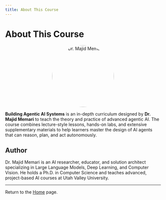 ```yaml
---
title: About This Course
---
```


# About This Course

<center>
  <img src="../majid_memari_profile.JPG" alt="Dr. Majid Memari" width="200" style="border-radius: 50%;" />
</center>

**Building Agentic AI Systems** is an in-depth curriculum designed by **Dr. Majid Memari** to teach the theory and practice of advanced agentic AI. The course combines lecture-style lessons, hands-on labs, and extensive supplementary materials to help learners master the design of AI agents that can reason, plan, and act autonomously.

## Author

Dr. Majid Memari is an AI researcher, educator, and solution architect specializing in Large Language Models, Deep Learning, and Computer Vision. He holds a Ph.D. in Computer Science and teaches advanced, project-based AI courses at Utah Valley University.

---

Return to the [Home](index.md) page. 